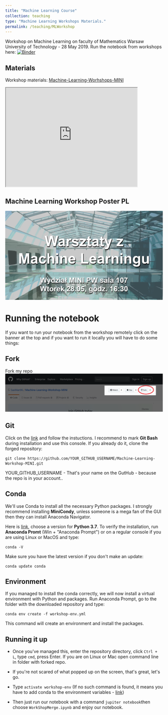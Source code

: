 ```yaml
---
title: "Machine Learning Course"
collection: teaching
type: "Machine Learning Workshops Materials."
permalink: /teaching/MLWorkshop
---
```


Workshop on Machine Learning on faculty of Mathematics Warsaw University of Technology - 28 May 2019. Run the notebook from workshops here: [![Binder](https://mybinder.org/badge_logo.svg)](https://mybinder.org/v2/gh/SaxMan96/Machine-Learning-Workshop-MINI/master?filepath=WorkShopMerge.ipynb) 

## Materials

Workshop materials: [Machine-Learning-Worhshops-MINI](https://github.com/SaxMan96/Machine-Learning-Workshop-MINI)

<iframe width="420" height="315"
src="https://www.youtube.com/embed/pKWFBZafuK8?autoplay=1">
</iframe>

## Machine Learning Workshop Poster PL

![Plakat](https://raw.githubusercontent.com/SaxMan96/Machine-Learning-Workshop-MINI/master/plakat.jpg)

# Running the notebook

If you want to run your notebook from the workshop remotely click on the banner at the top and if you want to run it locally you will have to do some things:
## Fork

Fork my repo
![Fork](https://github.com/SaxMan96/Machine-Learning-Workshop-MINI/blob/master/images/Fork.png?raw=true)

## Git

Click on the [link](https://git-scm.com/downloads) and follow the instuctions. I recommend to mark **Git Bash** during installation and use this console. If you already do it, clone the forged repository:

```
git clone https://github.com/YOUR_GITHUB_USERNAME/Machine-Learning-Workshop-MINI.git
```
YOUR_GITHUB_USERNAME - That's your name on the GutHub - because the repo is in your account..

## Conda

We'll use Conda to install all the necessary Python packages. I strongly recommend installing **MiniCondy**, unless someone is a mega fan of the GUI then they can install Anaconda Navigator.

Here is [link](https://docs.conda.io/en/latest/miniconda.html), choose a version for **Python 3.7**. To verify the installation, run **Anaconda Promt** (Win + "Anaconda Prompt") or on a regular console if you are using Linux or MacOS and type:

```
conda -V
```

Make sure you have the latest version if you don't make an update:

```
conda update conda
```

## Environment

If you managed to install the conda correctly, we will now install a virtual environment with Python and packages. Run Anaconda Prompt, go to the folder with the downloaded repository and type:

```
conda env create -f workshop-env.yml
```

This command will create an environment and install the packages.

## Running it up

- Once you've managed this, enter the repository directory, click `Ctrl + L`, type `cmd`, press Enter. If you are on Linux or Mac open command line in folder with forked repo.

- If you're not scared of what popped up on the screen, that's great, let's go. 

- Type ``activate workshop-env`` (If no such command is found, it means you have to add conda to the environment variables - [link](https://stackoverflow.com/questions/44597662/conda-command-is-not-recognized-on-windows-10)) 

- Then just run our notebook with a command `jupiter notebook`then choose `WorkShopMerge.ipynb` and enjoy our notebook.